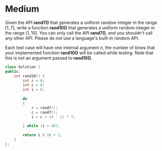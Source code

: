 # Medium

Given the API **rand7()** that generates a uniform random integer in the range $[1, 7]$, write a function **rand10()** that generates a uniform random integer in the range $[1, 10]$. You can only call the API **rand7()**, and you shouldn't call any other API. Please do not use a language's built-in random API.

Each test case will have one internal argument $n$, the number of times that your implemented function **rand10()** will be called while testing. Note that this is not an argument passed to **rand10()**.

```cpp
class Solution {
public:
    int rand10() {
        int r = 0;
        int c = 0;
        int i = 0;
        
        do
        {
            r = rand7();
            c = rand7();
            i = c + (r - 1) * 7;
            
        } while (i > 40);
        
        return i % 10 + 1;
    }
};
```
